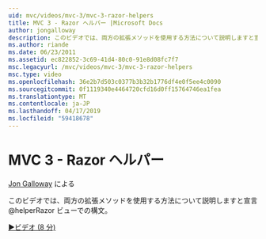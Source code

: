 ```yaml
---
uid: mvc/videos/mvc-3/mvc-3-razor-helpers
title: MVC 3 - Razor ヘルパー |Microsoft Docs
author: jongalloway
description: このビデオでは、両方の拡張メソッドを使用する方法について説明しますと宣言@helperRazor ビューでの構文。
ms.author: riande
ms.date: 06/23/2011
ms.assetid: ec822852-3c69-41d4-80c0-91e8d08fc7f7
msc.legacyurl: /mvc/videos/mvc-3/mvc-3-razor-helpers
msc.type: video
ms.openlocfilehash: 36e2b7d503c0377b3b32b1776df4e0f5ee4c0090
ms.sourcegitcommit: 0f1119340e4464720cfd16d0ff15764746ea1fea
ms.translationtype: MT
ms.contentlocale: ja-JP
ms.lasthandoff: 04/17/2019
ms.locfileid: "59418678"
---
```

# <a name="mvc-3---razor-helpers"></a>MVC 3 - Razor ヘルパー

[Jon Galloway](https://github.com/jongalloway) による

このビデオでは、両方の拡張メソッドを使用する方法について説明しますと宣言@helperRazor ビューでの構文。

[&#9654;ビデオ (8 分)](https://channel9.msdn.com/Blogs/ASP-NET-Site-Videos/mvc-3-razor-helpers)
